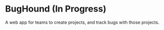 # BugHound (In Progress)
A web app for teams to create projects, and track bugs with those projects.

